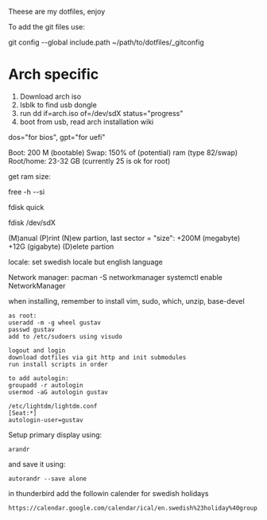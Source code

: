 Theese are my dotfiles, enjoy

To add the git files use:

  git config --global include.path ~/path/to/dotfiles/_gitconfig

# Arch specific

1. Download arch iso
2. lsblk to find usb dongle
3. run dd if=arch.iso of=/dev/sdX status="progress"
4. boot from usb, read arch installation wiki

dos="for bios", gpt="for uefi"

Boot: 200 M (bootable)
Swap: 150% of (potential) ram (type 82/swap)
Root/home: 23-32 GB (currently 25 is ok for root)

get ram size:

  free -h --si

fdisk quick

fdisk /dev/sdX

(M)anual
(P)rint
(N)ew partion, last sector = "size": +200M (megabyte) +12G (gigabyte)
(D)elete partion

locale: set swedish locale but english language

Network manager: pacman -S networkmanager
systemctl enable NetworkManager

when installing, remember to install vim, sudo, which, unzip, base-devel


    as root:
    useradd -m -g wheel gustav
    passwd gustav
    add to /etc/sudoers using visudo

    logout and login
    download dotfiles via git http and init submodules
    run install scripts in order
    
    to add autologin:
    groupadd -r autologin
    usermod -aG autologin gustav

    /etc/lightdm/lightdm.conf
    [Seat:*]
    autologin-user=gustav

Setup primary display using:

    arandr

and save it using:

    autorandr --save alone

in thunderbird add the followin calender for swedish holidays

    https://calendar.google.com/calendar/ical/en.swedish%23holiday%40group.v.calendar.google.com/public/basic.ics
